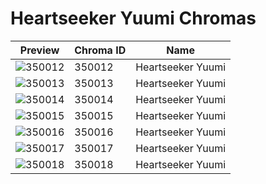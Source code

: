 # Heartseeker Yuumi Chromas

| Preview | Chroma ID | Name |
|---------|-----------|------|
| ![350012](https://raw.communitydragon.org/latest/plugins/rcp-be-lol-game-data/global/default/v1/champion-chroma-images/350/350012.png) | 350012 | Heartseeker Yuumi |
| ![350013](https://raw.communitydragon.org/latest/plugins/rcp-be-lol-game-data/global/default/v1/champion-chroma-images/350/350013.png) | 350013 | Heartseeker Yuumi |
| ![350014](https://raw.communitydragon.org/latest/plugins/rcp-be-lol-game-data/global/default/v1/champion-chroma-images/350/350014.png) | 350014 | Heartseeker Yuumi |
| ![350015](https://raw.communitydragon.org/latest/plugins/rcp-be-lol-game-data/global/default/v1/champion-chroma-images/350/350015.png) | 350015 | Heartseeker Yuumi |
| ![350016](https://raw.communitydragon.org/latest/plugins/rcp-be-lol-game-data/global/default/v1/champion-chroma-images/350/350016.png) | 350016 | Heartseeker Yuumi |
| ![350017](https://raw.communitydragon.org/latest/plugins/rcp-be-lol-game-data/global/default/v1/champion-chroma-images/350/350017.png) | 350017 | Heartseeker Yuumi |
| ![350018](https://raw.communitydragon.org/latest/plugins/rcp-be-lol-game-data/global/default/v1/champion-chroma-images/350/350018.png) | 350018 | Heartseeker Yuumi |